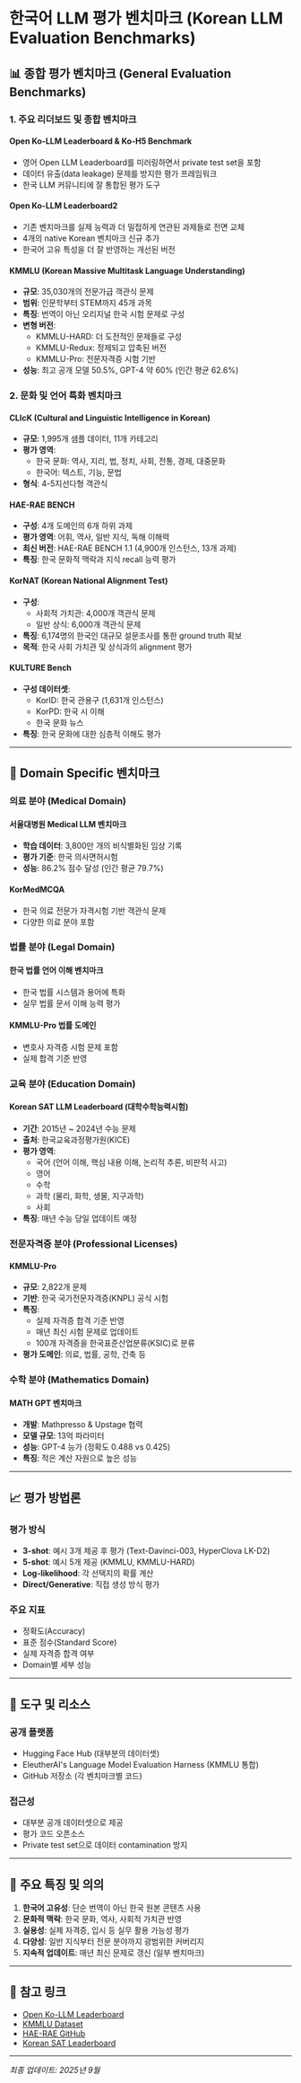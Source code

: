 # 한국어 LLM 평가 벤치마크 (Korean LLM Evaluation Benchmarks)

## 📊 종합 평가 벤치마크 (General Evaluation Benchmarks)

### 1. 주요 리더보드 및 종합 벤치마크

#### **Open Ko-LLM Leaderboard & Ko-H5 Benchmark**
- 영어 Open LLM Leaderboard를 미러링하면서 private test set을 포함
- 데이터 유출(data leakage) 문제를 방지한 평가 프레임워크
- 한국 LLM 커뮤니티에 잘 통합된 평가 도구

#### **Open Ko-LLM Leaderboard2**
- 기존 벤치마크를 실제 능력과 더 밀접하게 연관된 과제들로 전면 교체
- 4개의 native Korean 벤치마크 신규 추가
- 한국어 고유 특성을 더 잘 반영하는 개선된 버전

#### **KMMLU (Korean Massive Multitask Language Understanding)**
- **규모**: 35,030개의 전문가급 객관식 문제
- **범위**: 인문학부터 STEM까지 45개 과목
- **특징**: 번역이 아닌 오리지널 한국 시험 문제로 구성
- **변형 버전**:
  - KMMLU-HARD: 더 도전적인 문제들로 구성
  - KMMLU-Redux: 정제되고 압축된 버전
  - KMMLU-Pro: 전문자격증 시험 기반
- **성능**: 최고 공개 모델 50.5%, GPT-4 약 60% (인간 평균 62.6%)

### 2. 문화 및 언어 특화 벤치마크

#### **CLIcK (Cultural and Linguistic Intelligence in Korean)**
- **규모**: 1,995개 샘플 데이터, 11개 카테고리
- **평가 영역**:
  - 한국 문화: 역사, 지리, 법, 정치, 사회, 전통, 경제, 대중문화
  - 한국어: 텍스트, 기능, 문법
- **형식**: 4-5지선다형 객관식

#### **HAE-RAE BENCH**
- **구성**: 4개 도메인의 6개 하위 과제
- **평가 영역**: 어휘, 역사, 일반 지식, 독해 이해력
- **최신 버전**: HAE-RAE BENCH 1.1 (4,900개 인스턴스, 13개 과제)
- **특징**: 한국 문화적 맥락과 지식 recall 능력 평가

#### **KorNAT (Korean National Alignment Test)**
- **구성**:
  - 사회적 가치관: 4,000개 객관식 문제
  - 일반 상식: 6,000개 객관식 문제
- **특징**: 6,174명의 한국인 대규모 설문조사를 통한 ground truth 확보
- **목적**: 한국 사회 가치관 및 상식과의 alignment 평가

#### **KULTURE Bench**
- **구성 데이터셋**:
  - KorID: 한국 관용구 (1,631개 인스턴스)
  - KorPD: 한국 시 이해
  - 한국 문화 뉴스
- **특징**: 한국 문화에 대한 심층적 이해도 평가

---

## 🎯 Domain Specific 벤치마크

### 의료 분야 (Medical Domain)

#### **서울대병원 Medical LLM 벤치마크**
- **학습 데이터**: 3,800만 개의 비식별화된 임상 기록
- **평가 기준**: 한국 의사면허시험
- **성능**: 86.2% 점수 달성 (인간 평균 79.7%)

#### **KorMedMCQA**
- 한국 의료 전문가 자격시험 기반 객관식 문제
- 다양한 의료 분야 포함

### 법률 분야 (Legal Domain)

#### **한국 법률 언어 이해 벤치마크**
- 한국 법률 시스템과 용어에 특화
- 실무 법률 문서 이해 능력 평가

#### **KMMLU-Pro 법률 도메인**
- 변호사 자격증 시험 문제 포함
- 실제 합격 기준 반영

### 교육 분야 (Education Domain)

#### **Korean SAT LLM Leaderboard (대학수학능력시험)**
- **기간**: 2015년 ~ 2024년 수능 문제
- **출처**: 한국교육과정평가원(KICE)
- **평가 영역**:
  - 국어 (언어 이해, 핵심 내용 이해, 논리적 추론, 비판적 사고)
  - 영어
  - 수학
  - 과학 (물리, 화학, 생물, 지구과학)
  - 사회
- **특징**: 매년 수능 당일 업데이트 예정

### 전문자격증 분야 (Professional Licenses)

#### **KMMLU-Pro**
- **규모**: 2,822개 문제
- **기반**: 한국 국가전문자격증(KNPL) 공식 시험
- **특징**:
  - 실제 자격증 합격 기준 반영
  - 매년 최신 시험 문제로 업데이트
  - 100개 자격증을 한국표준산업분류(KSIC)로 분류
- **평가 도메인**: 의료, 법률, 공학, 건축 등

### 수학 분야 (Mathematics Domain)

#### **MATH GPT 벤치마크**
- **개발**: Mathpresso & Upstage 협력
- **모델 규모**: 13억 파라미터
- **성능**: GPT-4 능가 (정확도 0.488 vs 0.425)
- **특징**: 적은 계산 자원으로 높은 성능

---

## 📈 평가 방법론

### 평가 방식
- **3-shot**: 예시 3개 제공 후 평가 (Text-Davinci-003, HyperClova LK-D2)
- **5-shot**: 예시 5개 제공 (KMMLU, KMMLU-HARD)
- **Log-likelihood**: 각 선택지의 확률 계산
- **Direct/Generative**: 직접 생성 방식 평가

### 주요 지표
- 정확도(Accuracy)
- 표준 점수(Standard Score)
- 실제 자격증 합격 여부
- Domain별 세부 성능

---

## 🔧 도구 및 리소스

### 공개 플랫폼
- Hugging Face Hub (대부분의 데이터셋)
- EleutherAI's Language Model Evaluation Harness (KMMLU 통합)
- GitHub 저장소 (각 벤치마크별 코드)

### 접근성
- 대부분 공개 데이터셋으로 제공
- 평가 코드 오픈소스
- Private test set으로 데이터 contamination 방지

---

## 📝 주요 특징 및 의의

1. **한국어 고유성**: 단순 번역이 아닌 한국 원본 콘텐츠 사용
2. **문화적 맥락**: 한국 문화, 역사, 사회적 가치관 반영
3. **실용성**: 실제 자격증, 입시 등 실무 활용 가능성 평가
4. **다양성**: 일반 지식부터 전문 분야까지 광범위한 커버리지
5. **지속적 업데이트**: 매년 최신 문제로 갱신 (일부 벤치마크)

---

## 🔗 참고 링크

- [Open Ko-LLM Leaderboard](https://huggingface.co/spaces/upstage/open-ko-llm-leaderboard)
- [KMMLU Dataset](https://huggingface.co/datasets/HAERAE-HUB/KMMLU)
- [HAE-RAE GitHub](https://github.com/HAE-RAE)
- [Korean SAT Leaderboard](https://github.com/Marker-Inc-Korea/Korean-SAT-LLM-Leaderboard)

---

*최종 업데이트: 2025년 9월*